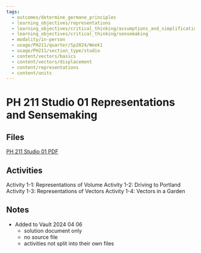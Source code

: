 ```yaml
---
tags:
  - outcomes/determine_germane_principles
  - learning_objectives/representations
  - learning_objectives/critical_thinking/assumptions_and_simplifications
  - learning_objectives/critical_thinking/sensemaking
  - modality/in-person
  - usage/PH211/quarter/Sp2024/Week1
  - usage/PH211/section_type/studio
  - content/vectors/basics
  - content/vectors/displacement
  - content/representations
  - content/units
---
```

# PH 211 Studio 01 Representations and Sensemaking
## Files
[PH 211 Studio 01 PDF](./PH211_ST_01_Representations_and_Sensemaking_240405_234957.pdf)
## Activities
Activity 1-1: Representations of Volume
Activity 1-2: Driving to Portland
Activity 1-3: Representations of Vectors
Activity 1-4: Vectors in a Garden
## Notes
* Added to Vault 2024 04 06
	* solution document only
	* no source file
	* activities not split into their own files